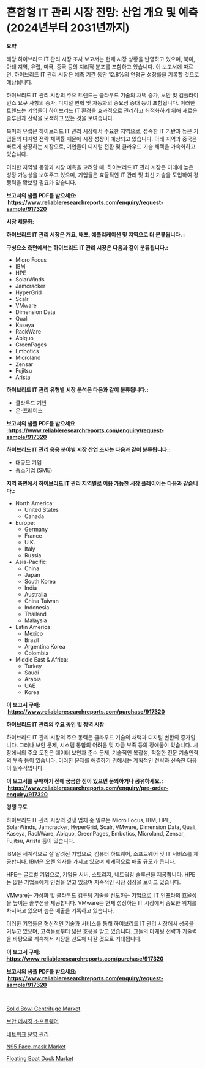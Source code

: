 <p><h1>혼합형 IT 관리 시장 전망: 산업 개요 및 예측 (2024년부터 2031년까지)</h1></p><p><strong>요약</strong></p>
<p><p>해당 하이브리드 IT 관리 시장 조사 보고서는 현재 시장 상황을 반영하고 있으며, 북미, 아태 지역, 유럽, 미국, 중국 등의 지리적 분포를 포함하고 있습니다. 이 보고서에 따르면, 하이브리드 IT 관리 시장은 예측 기간 동안 12.8%의 연평균 성장률을 기록할 것으로 예상됩니다.</p><p>하이브리드 IT 관리 시장의 주요 트렌드는 클라우드 기술의 채택 증가, 보안 및 컴플라이언스 요구 사항의 증가, 디지털 변혁 및 자동화의 중요성 증대 등이 포함됩니다. 이러한 트렌드는 기업들이 하이브리드 IT 환경을 효과적으로 관리하고 최적화하기 위해 새로운 솔루션과 전략을 모색하고 있는 것을 보여줍니다.</p><p>북미와 유럽은 하이브리드 IT 관리 시장에서 주요한 지역으로, 성숙한 IT 기반과 높은 기업들의 디지털 전략 채택률 때문에 시장 성장이 예상되고 있습니다. 아태 지역과 중국은 빠르게 성장하는 시장으로, 기업들이 디지털 전환 및 클라우드 기술 채택을 가속화하고 있습니다.</p><p>이러한 지역별 동향과 시장 예측을 고려할 때, 하이브리드 IT 관리 시장은 미래에 높은 성장 가능성을 보여주고 있으며, 기업들은 효율적인 IT 관리 및 최신 기술을 도입하여 경쟁력을 확보할 필요가 있습니다.</p></p>
<p><strong>보고서의 샘플 PDF를 받으세요: &nbsp;<a href="https://www.reliableresearchreports.com/enquiry/request-sample/917320">https://www.reliableresearchreports.com/enquiry/request-sample/917320</a></strong></p>
<p><strong>시장 세분화:</strong></p>
<p><strong> 하이브리드 IT 관리 시장은 개요, 배포, 애플리케이션 및 지역으로 더 분류됩니다. :</strong></p>
<p><strong>구성요소 측면에서는 하이브리드 IT 관리 시장은 다음과 같이 분류됩니다.:</strong></p>
<p><ul><li>Micro Focus</li><li>IBM</li><li>HPE</li><li>SolarWinds</li><li>Jamcracker</li><li>HyperGrid</li><li>Scalr</li><li>VMware</li><li>Dimension Data</li><li>Quali</li><li>Kaseya</li><li>RackWare</li><li>Abiquo</li><li>GreenPages</li><li>Embotics</li><li>Microland</li><li>Zensar</li><li>Fujitsu</li><li>Arista</li></ul></p>
<p><strong> 하이브리드 IT 관리 유형별 시장 분석은 다음과 같이 분류됩니다.:</strong></p>
<p><ul><li>클라우드 기반</li><li>온-프레미스</li></ul></p>
<p><strong>보고서의 샘플 PDF를 받으세요 :<a href="https://www.reliableresearchreports.com/enquiry/request-sample/917320">https://www.reliableresearchreports.com/enquiry/request-sample/917320</a></strong></p>
<p><strong> 하이브리드 IT 관리 응용 분야별 시장 산업 조사는 다음과 같이 분류됩니다.:</strong></p>
<p><ul><li>대규모 기업</li><li>중소기업 (SME)</li></ul></p>
<p><strong>지역 측면에서 하이브리드 IT 관리 지역별로 이용 가능한 시장 플레이어는 다음과 같습니다.:</strong></p>
<p><ul>
    <li>
        North America:
        <ul>
            <li>United States</li>
            <li>Canada</li>
        </ul>
    </li>
    <li>
        Europe:
        <ul>
            <li>Germany</li>
            <li>France</li>
            <li>U.K.</li>
            <li>Italy</li>
            <li>Russia</li>
        </ul>
    </li>
    <li>
        Asia-Pacific:
        <ul>
            <li>China</li>
            <li>Japan</li>
            <li>South Korea</li>
            <li>India</li>
            <li>Australia</li>
            <li>China Taiwan</li>
            <li>Indonesia</li>
            <li>Thailand</li>
            <li>Malaysia</li>
        </ul>
    </li>
    <li>
        Latin America:
        <ul>
            <li>Mexico</li>
            <li>Brazil</li>
            <li>Argentina Korea</li>
            <li>Colombia</li>
        </ul>
    </li>
    <li>
        Middle East & Africa:
        <ul>
            <li>Turkey</li>
            <li>Saudi</li>
            <li>Arabia</li>
            <li>UAE</li>
            <li>Korea</li>
        </ul>
    </li>
    </ul></p>
<p><strong>이 보고서 구매: &nbsp;<a href="https://www.reliableresearchreports.com/purchase/917320">https://www.reliableresearchreports.com/purchase/917320</a></strong></p>
<p><strong>하이브리드 IT 관리의 주요 동인 및 장벽 시장</strong></p>
<p><p>하이브리드 IT 관리 시장의 주요 동력은 클라우드 기술의 채택과 디지털 변환의 증가입니다. 그러나 보안 문제, 시스템 통합의 어려움 및 자금 부족 등의 장애물이 있습니다. 시장에서의 주요 도전은 데이터 보안과 준수 문제, 기술적인 복잡성, 적절한 전문 기술인력의 부족 등이 있습니다. 이러한 문제를 해결하기 위해서는 계획적인 전략과 신속한 대응이 필수적입니다.</p></p>
<p><strong>이 보고서를 구매하기 전에 궁금한 점이 있으면 문의하거나 공유하세요.: &nbsp;<a href="https://www.reliableresearchreports.com/enquiry/pre-order-enquiry/917320">https://www.reliableresearchreports.com/enquiry/pre-order-enquiry/917320</a></strong></p>
<p><strong>경쟁 구도</strong></p>
<p><p>하이브리드 IT 관리 시장의 경쟁 업체 중 일부는 Micro Focus, IBM, HPE, SolarWinds, Jamcracker, HyperGrid, Scalr, VMware, Dimension Data, Quali, Kaseya, RackWare, Abiquo, GreenPages, Embotics, Microland, Zensar, Fujitsu, Arista 등이 있습니다.</p><p>IBM은 세계적으로 잘 알려진 기업으로, 컴퓨터 하드웨어, 소프트웨어 및 IT 서비스를 제공합니다. IBM은 오랜 역사를 가지고 있으며 세계적으로 매출 규모가 큽니다.</p><p>HPE는 글로벌 기업으로, 기업용 서버, 스토리지, 네트워킹 솔루션을 제공합니다. HPE는 많은 기업들에게 인정을 얻고 있으며 지속적인 시장 성장을 보이고 있습니다.</p><p>VMware는 가상화 및 클라우드 컴퓨팅 기술을 선도하는 기업으로, IT 인프라의 효율성을 높이는 솔루션을 제공합니다. VMware는 현재 성장하는 IT 시장에서 중요한 위치를 차지하고 있으며 높은 매출을 기록하고 있습니다.</p><p>이러한 기업들은 혁신적인 기술과 서비스를 통해 하이브리드 IT 관리 시장에서 성공을 거두고 있으며, 고객들로부터 넓은 호응을 받고 있습니다. 그들의 마케팅 전략과 기술력을 바탕으로 계속해서 시장을 선도해 나갈 것으로 기대됩니다.</p></p>
<p><strong>이 보고서 구매: &nbsp; <a href="https://www.reliableresearchreports.com/purchase/917320">https://www.reliableresearchreports.com/purchase/917320</a></strong></p>
<p><strong>보고서의 샘플 PDF를 받으세요: &nbsp;<a href="https://www.reliableresearchreports.com/enquiry/request-sample/917320">https://www.reliableresearchreports.com/enquiry/request-sample/917320</a></strong><strong></strong></p>
<p>&nbsp;</p>
<p><p><a href="https://github.com/prosalinda88/Market-Research-Report-List-3/blob/main/solid-bowl-centrifuge-market.md">Solid Bowl Centrifuge Market</a></p><p><a href="https://github.com/vsap75a286l/Market-Research-Report-List-1/blob/main/5992538183283.md">보안 메시징 소프트웨어</a></p><p><a href="https://github.com/idcefvhkdut6/Market-Research-Report-List-1/blob/main/7644114183282.md">네트워크 운영 관리</a></p><p><a href="https://issuu.com/reportprime-2/docs/n95-face-mask-market-size-2030.pptx">N95 Face-mask Market</a></p><p><a href="https://github.com/NorbertYates/Market-Research-Report-List-3/blob/main/floating-boat-dock-market.md">Floating Boat Dock Market</a></p></p>
